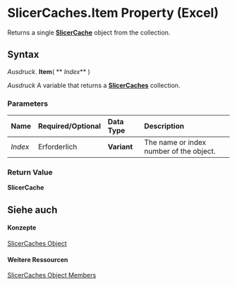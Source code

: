 
# SlicerCaches.Item Property (Excel)

Returns a single  **[SlicerCache](6e6533e3-0503-a1d3-9ecd-f7997233565f.md)** object from the collection.


## Syntax

 _Ausdruck_. **Item**( ** _Index_** )

 _Ausdruck_ A variable that returns a **[SlicerCaches](d6097f70-cdc7-3be7-575c-cf43a0765e10.md)** collection.


### Parameters



|**Name**|**Required/Optional**|**Data Type**|**Description**|
|:-----|:-----|:-----|:-----|
| _Index_|Erforderlich|**Variant**|The name or index number of the object.|

### Return Value

 **SlicerCache**


## Siehe auch


#### Konzepte


[SlicerCaches Object](d6097f70-cdc7-3be7-575c-cf43a0765e10.md)
#### Weitere Ressourcen


[SlicerCaches Object Members](http://msdn.microsoft.com/library/a84c1677-4061-baa1-0562-de07983ac68b%28Office.15%29.aspx)